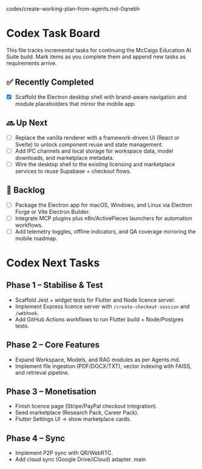 codex/create-working-plan-from-agents.md-0qnebh
# Codex Task Board

This file tracks incremental tasks for continuing the McCaigs Education AI Suite
build. Mark items as you complete them and append new tasks as requirements
arrive.

## ✅ Recently Completed
- [x] Scaffold the Electron desktop shell with brand-aware navigation and module
  placeholders that mirror the mobile app.

## 🔜 Up Next
- [ ] Replace the vanilla renderer with a framework-driven UI (React or Svelte)
  to unlock component reuse and state management.
- [ ] Add IPC channels and local storage for workspace data, model downloads,
  and marketplace metadata.
- [ ] Wire the desktop shell to the existing licensing and marketplace services
  to reuse Supabase + checkout flows.

## 📌 Backlog
- [ ] Package the Electron app for macOS, Windows, and Linux via Electron Forge
  or Vite Electron Builder.
- [ ] Integrate MCP plugins plus n8n/ActivePieces launchers for automation
  workflows.
- [ ] Add telemetry toggles, offline indicators, and QA coverage mirroring the
  mobile roadmap.

# Codex Next Tasks

## Phase 1 – Stabilise & Test
- Scaffold Jest + widget tests for Flutter and Node licence server.
- Implement Express licence server with `/create-checkout-session` and `/webhook`.
- Add GitHub Actions workflows to run Flutter build + Node/Postgres tests.

## Phase 2 – Core Features
- Expand Workspace, Models, and RAG modules as per Agents.md.
- Implement file ingestion (PDF/DOCX/TXT), vector indexing with FAISS, and retrieval pipeline.

## Phase 3 – Monetisation
- Finish licence page (Stripe/PayPal checkout integration).
- Seed marketplace (Research Pack, Career Pack).
- Flutter Settings UI → show marketplace cards.

## Phase 4 – Sync
- Implement P2P sync with QR/WebRTC.
- Add cloud sync (Google Drive/iCloud) adapter.
main
